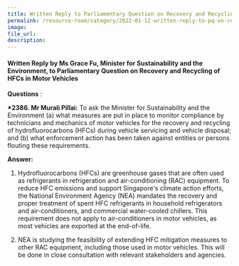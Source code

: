 ```yaml
---  
title: Written Reply to Parliamentary Question on Recovery and Recycling of HFCs in Motor Vehicles by Ms Grace Fu, Minister for Sustainability and the Environment  
permalink: /resource-room/category/2022-01-12-written-reply-to-pq-on-recovery-and-recycling-HFC-in-motor-vehicles/  
image:  
file_url:  
description:  
---  
```

#### Written Reply by Ms Grace Fu, Minister for Sustainability and the Environment, to Parliamentary Question on Recovery and Recycling of HFCs in Motor Vehicles


**Questions** :

**\*2386. Mr Murali Pillai:** To ask the Minister for Sustainability and the Environment (a) what measures are put in place to monitor compliance by technicians and mechanics of motor vehicles for the recovery and recycling of hydrofluorocarbons (HFCs) during vehicle servicing and vehicle disposal; and (b) what enforcement action has been taken against entities or persons flouting these requirements.

**Answer:**

1. Hydrofluorocarbons (HFCs) are greenhouse gases that are often used as refrigerants in refrigeration and air-conditioning (RAC) equipment. To reduce HFC emissions and support Singapore&#39;s climate action efforts, the National Environment Agency (NEA) mandates the recovery and proper treatment of spent HFC refrigerants in household refrigerators and air-conditioners, and commercial water-cooled chillers. This requirement does not apply to air-conditioners in motor vehicles, as most vehicles are exported at the end-of-life.

1. NEA is studying the feasibility of extending HFC mitigation measures to other RAC equipment, including those used in motor vehicles. This will be done in close consultation with relevant stakeholders and agencies.
